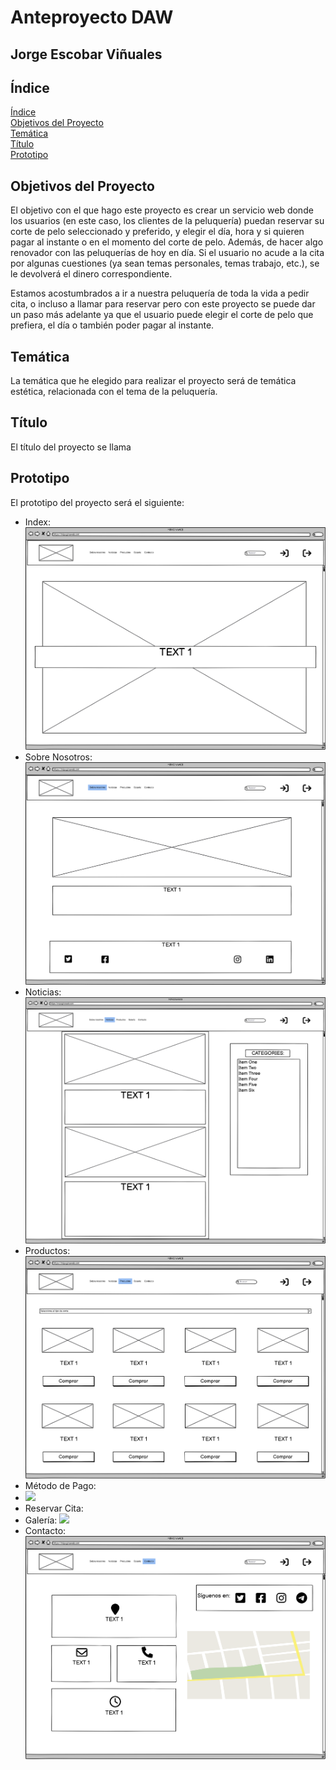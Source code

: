# Anteproyecto DAW

## Jorge Escobar Viñuales

## **Índice**<a name = "id1"></a>
[Índice](#id1)<br>
[Objetivos del Proyecto](#id2)<br>
[Temática](#id3)<br>
[Título](#id4)<br>
[Prototipo](#id5)<br>

## **Objetivos del Proyecto**<a name="id2"></a>
  El objetivo con el que hago este proyecto es crear un servicio web donde los usuarios (en este caso, los clientes de la peluquería) puedan reservar su corte de pelo seleccionado y preferido, y elegir el día, hora y si quieren pagar al instante o en el momento del corte de pelo. Además, de hacer algo renovador con las peluquerías de hoy en día. Si el usuario no acude a la cita por algunas cuestiones (ya sean temas personales, temas trabajo, etc.), se le devolverá el dinero correspondiente.
  
  Estamos acostumbrados a ir a nuestra peluquería de toda la vida a pedir cita, o incluso a llamar para reservar pero con este proyecto se puede dar un paso más adelante ya que el usuario puede elegir el corte de pelo que prefiera, el día o también poder pagar al instante.
## **Temática**<a name="id3"></a>
  La temática que he elegido para realizar el proyecto será de temática estética, relacionada con el tema de la peluquería.
## **Título**<a name="id4"></a>
  El título del proyecto se llama
## **Prototipo**<a name="id5"></a>
  El prototipo del proyecto será el siguiente:
  
  - Index:
  ![](https://github.com/Jorgeev27/Servicio-Peluqueria/blob/main/Anteproyecto/img/Index.png)
  - Sobre Nosotros:
  ![](https://github.com/Jorgeev27/Servicio-Peluqueria/blob/main/Anteproyecto/img/Sobre%20nosotros.png)
  - Noticias:
  ![](https://github.com/Jorgeev27/Servicio-Peluqueria/blob/main/Anteproyecto/img/Noticias.png)
  - Productos:
  ![](https://github.com/Jorgeev27/Servicio-Peluqueria/blob/main/Anteproyecto/img/Productos.png)
  - Método de Pago:
  - ![](https://github.com/Jorgeev27/Servicio-Peluqueria/blob/main/Anteproyecto/img/Método%20de%20pago.png)
  - Reservar Cita:
  - Galería:
  ![](https://github.com/Jorgeev27/Servicio-Peluqueria/blob/main/Anteproyecto/img/Galería.png)
  - Contacto:
  ![](https://github.com/Jorgeev27/Servicio-Peluqueria/blob/main/Anteproyecto/img/Contacto.png)
